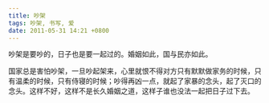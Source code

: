 ```yaml
---
title: 吵架
tags: 吵架, 书写, 爱
date: 2011-05-31 14:21 +0800
---
```



吵架是要吵的，日子也是要一起过的。婚姻如此，国与民亦如此。

国家总是害怕吵架，一旦吵起架来，心里就恨不得对方只有默默做家务的时候，只有温柔的时候，只有侍寝的时候；吵得再凶一点，就起了家暴的念头，起了灭口的念头。这样不好，这样不是长久婚姻之道，这样子谁也没法一起把日子过下去。


